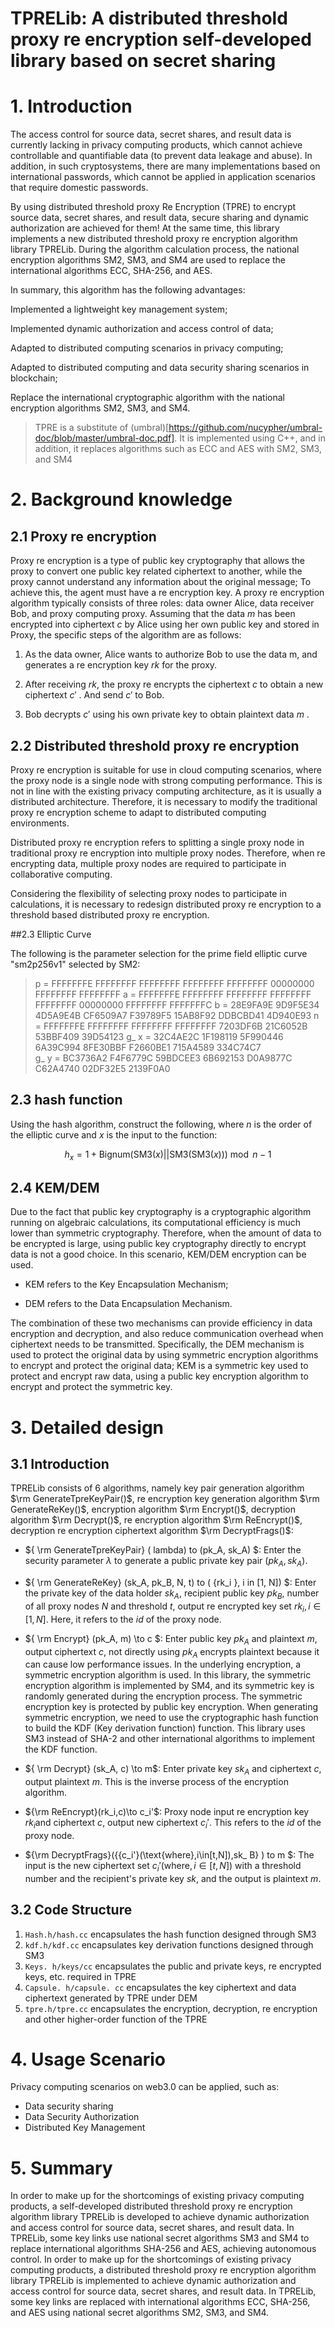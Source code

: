 # TPRELib: A distributed threshold proxy re encryption self-developed library based on secret sharing

# 1. Introduction

The access control for source data, secret shares, and result data is currently lacking in privacy computing products, which cannot achieve controllable and quantifiable data (to prevent data leakage and abuse). In addition, in such cryptosystems, there are many implementations based on international passwords, which cannot be applied in application scenarios that require domestic passwords.

By using distributed threshold proxy Re Encryption (TPRE) to encrypt source data, secret shares, and result data, secure sharing and dynamic authorization are achieved for them! At the same time, this library implements a new distributed threshold proxy re encryption algorithm library TPRELib. During the algorithm calculation process, the national encryption algorithms SM2, SM3, and SM4 are used to replace the international algorithms ECC, SHA-256, and AES.

In summary, this algorithm has the following advantages:

Implemented a lightweight key management system;

Implemented dynamic authorization and access control of data;

Adapted to distributed computing scenarios in privacy computing;

Adapted to distributed computing and data security sharing scenarios in blockchain;

Replace the international cryptographic algorithm with the national encryption algorithms SM2, SM3, and SM4.

>TPRE is a substitute of (umbral)[https://github.com/nucypher/umbral-doc/blob/master/umbral-doc.pdf]. It is implemented using C++, and in addition, it replaces algorithms such as ECC and AES with SM2, SM3, and SM4

# 2. Background knowledge

## 2.1 Proxy re encryption

Proxy re encryption is a type of public key cryptography that allows the proxy to convert one public key related ciphertext to another, while the proxy cannot understand any information about the original message; To achieve this, the agent must have a re encryption key. A proxy re encryption algorithm typically consists of three roles: data owner Alice, data receiver Bob, and proxy computing proxy. Assuming that the data $m$ has been encrypted into ciphertext $c$ by Alice using her own public key and stored in Proxy, the specific steps of the algorithm are as follows:

1. As the data owner, Alice wants to authorize Bob to use the data m, and generates a re encryption key $rk$ for the proxy.

2. After receiving $rk$, the proxy re encrypts the ciphertext $c$ to obtain a new ciphertext $c'$ . And send $c'$ to Bob.

3. Bob decrypts $c'$ using his own private key to obtain plaintext data $m$ .

## 2.2 Distributed threshold proxy re encryption

Proxy re encryption is suitable for use in cloud computing scenarios, where the proxy node is a single node with strong computing performance. This is not in line with the existing privacy computing architecture, as it is usually a distributed architecture. Therefore, it is necessary to modify the traditional proxy re encryption scheme to adapt to distributed computing environments.

Distributed proxy re encryption refers to splitting a single proxy node in traditional proxy re encryption into multiple proxy nodes. Therefore, when re encrypting data, multiple proxy nodes are required to participate in collaborative computing.

Considering the flexibility of selecting proxy nodes to participate in calculations, it is necessary to redesign distributed proxy re encryption to a threshold based distributed proxy re encryption.

##2.3 Elliptic Curve

The following is the parameter selection for the prime field elliptic curve "sm2p256v1" selected by SM2:

>p = FFFFFFFE FFFFFFFF FFFFFFFF FFFFFFFF FFFFFFFF 00000000 FFFFFFFF FFFFFFFF
>a = FFFFFFFE FFFFFFFF FFFFFFFF FFFFFFFF FFFFFFFF 00000000 FFFFFFFF FFFFFFFC
>b = 28E9FA9E 9D9F5E34 4D5A9E4B CF6509A7 F39789F5 15AB8F92 DDBCBD41 4D940E93
>n = FFFFFFFE FFFFFFFF FFFFFFFF FFFFFFFF 7203DF6B 21C6052B 53BBF409 39D54123
>g_ x = 32C4AE2C 1F198119 5F990446 6A39C994 8FE30BBF F2660BE1 715A4589 334C74C7\
>g_ y = BC3736A2 F4F6779C 59BDCEE3 6B692153 D0A9877C C62A4740 02DF32E5 2139F0A0

## 2.3  hash function

Using the hash algorithm, construct the following, where $n$ is the order of the elliptic curve and $x$ is the input to the function:

$$h_ x = 1 + \text{Bignum(SM3}(x)||\text{SM3(SM3(}x))) \bmod n-1$$

## 2.4 KEM/DEM

Due to the fact that public key cryptography is a cryptographic algorithm running on algebraic calculations, its computational efficiency is much lower than symmetric cryptography. Therefore, when the amount of data to be encrypted is large, using public key cryptography directly to encrypt data is not a good choice. In this scenario, KEM/DEM encryption can be used.

- KEM refers to the Key Encapsulation Mechanism;

- DEM refers to the Data Encapsulation Mechanism.

The combination of these two mechanisms can provide efficiency in data encryption and decryption, and also reduce communication overhead when ciphertext needs to be transmitted. Specifically, the DEM mechanism is used to protect the original data by using symmetric encryption algorithms to encrypt and protect the original data; KEM is a symmetric key used to protect and encrypt raw data, using a public key encryption algorithm to encrypt and protect the symmetric key.

# 3. Detailed design
## 3.1 Introduction
TPRELib consists of 6 algorithms, namely key pair generation algorithm $\rm GenerateTpreKeyPair()$, re encryption key generation algorithm $\rm GenerateReKey()$, encryption algorithm $\rm Encrypt()$, decryption algorithm $\rm Decrypt()$, re encryption algorithm $\rm ReEncrypt()$, decryption re encryption ciphertext algorithm $\rm DecryptFrags()$:

- ${ \rm GenerateTpreKeyPair} ( lambda)  to (pk_A, sk_A) $: Enter the security parameter $\lambda$ to generate a public private key pair $(pk_A, sk_A)$.
- ${ \rm GenerateReKey} (sk_A, pk_B, N, t)  to ( {rk_i }, i  in [1, N]) $: Enter the private key of the data holder $sk_ A$, recipient public key $pk_ B$, number of all proxy nodes $N$ and threshold $t$, output re encrypted key set ${rk_i }, i  \in [1, N]$. Here, it refers to the $id$ of the proxy node.
- ${ \rm Encrypt} (pk_A, m)  \to c $: Enter public key $pk_ A$ and plaintext $m$, output ciphertext $c$, not directly using $pk_ A$ encrypts plaintext because it can cause low performance issues. In the underlying encryption, a symmetric encryption algorithm is used. In this library, the symmetric encryption algorithm is implemented by SM4, and its symmetric key is randomly generated during the encryption process. The symmetric encryption key is protected by public key encryption. When generating symmetric encryption, we need to use the cryptographic hash function to build the KDF (Key derivation function) function. This library uses SM3 instead of SHA-2 and other international algorithms to implement the KDF function.
- ${ \rm Decrypt} (sk_A, c)  \to m$: Enter private key $sk_ A$ and ciphertext $c$, output plaintext $m$. This is the inverse process of the encryption algorithm.

- ${\rm ReEncrypt}(rk_i,c)\to c_i'$: Proxy node input re encryption key $rk_ i$and ciphertext $c$, output new ciphertext $c_ i'$. This refers to the $id$ of the proxy node.
- ${\rm DecryptFrags}({{c_i'}(\text{where},i\in[t,N]),sk_ B} )  to m $: The input is the new ciphertext set ${c_i '} ( \text {where}, i  \in [t, N])$ with a threshold number and the recipient's private key $sk$, and the output is plaintext $m$.

## 3.2 Code Structure

1. `Hash.h/hash.cc` encapsulates the hash function designed through SM3
2. `kdf.h/kdf.cc` encapsulates key derivation functions designed through SM3
3. `Keys. h/keys/cc` encapsulates the public and private keys, re encrypted keys, etc. required in TPRE
4. `Capsule. h/capsule. cc` encapsulates the key ciphertext and data ciphertext generated by TPRE under DEM
5. `tpre.h/tpre.cc` encapsulates the encryption, decryption, re encryption and other higher-order function of the TPRE
# 4.  Usage Scenario
Privacy computing scenarios on web3.0 can be applied, such as:

- Data security sharing
- Data Security Authorization
- Distributed Key Management

# 5. Summary
In order to make up for the shortcomings of existing privacy computing products, a self-developed distributed threshold proxy re encryption algorithm library TPRELib is developed to achieve dynamic authorization and access control for source data, secret shares, and result data. In TPRELib, some key links use national secret algorithms SM3 and SM4 to replace international algorithms SHA-256 and AES, achieving autonomous control. In order to make up for the shortcomings of existing privacy computing products, a distributed threshold proxy re encryption algorithm library TPRELib is implemented to achieve dynamic authorization and access control for source data, secret shares, and result data. In TPRELib, some key links are replaced with international algorithms ECC, SHA-256, and AES using national secret algorithms SM2, SM3, and SM4.

